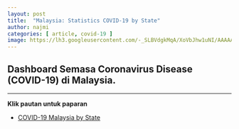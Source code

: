 ```yaml
---
layout: post
title:  "Malaysia: Statistics COVID-19 by State"
author: najmi
categories: [ article, covid-19 ]
image: https://lh3.googleusercontent.com/-_SLBVdgkMqA/XoVbJhw1uNI/AAAAAAAA13Q/o-eiwJ2Oq1IQYyGPCIX8Uok0jNT2lWDFACK8BGAsYHg/s0/2020-04-01.jpg
---
```


## Dashboard Semasa Coronavirus Disease (COVID-19) di Malaysia. 

___

 
**Klik pautan untuk paparan**
* [COVID-19 Malaysia by State](https://ukkdosm.github.io/covid-19)


